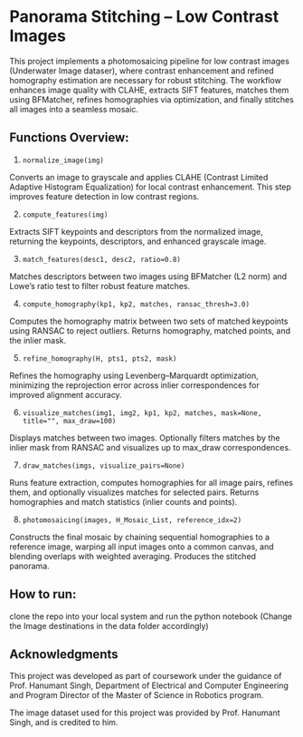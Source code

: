 # Panorama Stitching – Low Contrast Images

This project implements a photomosaicing pipeline for low contrast images (Underwater Image dataser), where contrast enhancement and refined homography estimation are necessary for robust stitching. The workflow enhances image quality with CLAHE, extracts SIFT features, matches them using BFMatcher, refines homographies via optimization, and finally stitches all images into a seamless mosaic.

## Functions Overview:

1. ``` normalize_image(img) ```

Converts an image to grayscale and applies CLAHE (Contrast Limited Adaptive Histogram Equalization) for local contrast enhancement. This step improves feature detection in low contrast regions.

2. ``` compute_features(img) ```

Extracts SIFT keypoints and descriptors from the normalized image, returning the keypoints, descriptors, and enhanced grayscale image.

3. ``` match_features(desc1, desc2, ratio=0.8) ```

Matches descriptors between two images using BFMatcher (L2 norm) and Lowe’s ratio test to filter robust feature matches.

4. ``` compute_homography(kp1, kp2, matches, ransac_thresh=3.0) ```

Computes the homography matrix between two sets of matched keypoints using RANSAC to reject outliers. Returns homography, matched points, and the inlier mask.

5. ``` refine_homography(H, pts1, pts2, mask) ```

Refines the homography using Levenberg–Marquardt optimization, minimizing the reprojection error across inlier correspondences for improved alignment accuracy.

6. ``` visualize_matches(img1, img2, kp1, kp2, matches, mask=None, title="", max_draw=100) ```

Displays matches between two images. Optionally filters matches by the inlier mask from RANSAC and visualizes up to max_draw correspondences.

7. ``` draw_matches(imgs, visualize_pairs=None) ```

Runs feature extraction, computes homographies for all image pairs, refines them, and optionally visualizes matches for selected pairs. Returns homographies and match statistics (inlier counts and points).

8. ``` photomosaicing(images, H_Mosaic_List, reference_idx=2) ```

Constructs the final mosaic by chaining sequential homographies to a reference image, warping all input images onto a common canvas, and blending overlaps with weighted averaging. Produces the stitched panorama.

## How to run:

clone the repo into your local system and run the python notebook (Change the Image destinations in the data folder accordingly)

## Acknowledgments

This project was developed as part of coursework under the guidance of Prof. Hanumant Singh, Department of Electrical and Computer Engineering and Program Director of the Master of Science in Robotics program.

The image dataset used for this project was provided by Prof. Hanumant Singh, and is credited to him.
